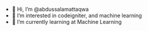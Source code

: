 - 👋 Hi, I’m @abdussalamattaqwa
- 👀 I’m interested in codeigniter, and machine learning
- 🌱 I’m currently learning at Machine Learning

<!---
abdussalamattaqwa/abdussalamattaqwa is a ✨ special ✨ repository because its `README.md` (this file) appears on your GitHub profile.
You can click the Preview link to take a look at your changes.
--->
